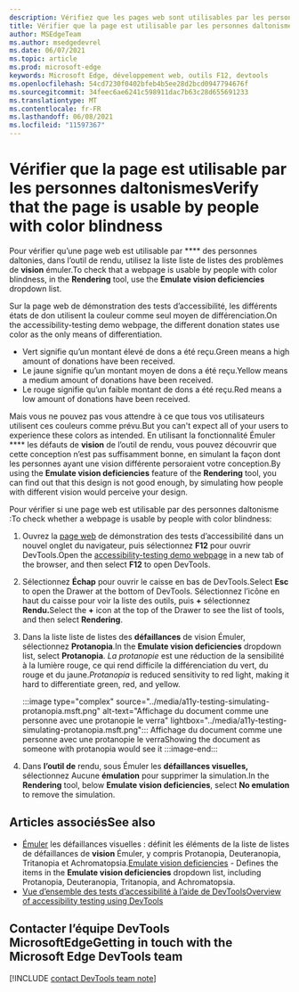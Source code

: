 ```yaml
---
description: Vérifiez que les pages web sont utilisables par les personnes daltonies à l’aide de la liste liste de listes de listes listes des émuler les faiblesses de vision dans l’outil de rendu.
title: Vérifier que la page est utilisable par les personnes daltonismes
author: MSEdgeTeam
ms.author: msedgedevrel
ms.date: 06/07/2021
ms.topic: article
ms.prod: microsoft-edge
keywords: Microsoft Edge, développement web, outils F12, devtools
ms.openlocfilehash: 54cd7230f0402bfeb4b5ee28d2bcd0947794676f
ms.sourcegitcommit: 34feec6ae6241c598911dac7b63c28d655691233
ms.translationtype: MT
ms.contentlocale: fr-FR
ms.lasthandoff: 06/08/2021
ms.locfileid: "11597367"
---
```

# <a name="verify-that-the-page-is-usable-by-people-with-color-blindness"></a><span data-ttu-id="ac542-104">Vérifier que la page est utilisable par les personnes daltonismes</span><span class="sxs-lookup"><span data-stu-id="ac542-104">Verify that the page is usable by people with color blindness</span></span>

<!-- Rendering tool: Emulate vision deficiencies: Protanopia -->

<span data-ttu-id="ac542-105">Pour vérifier qu’une page web est utilisable par \*\*\*\* des personnes daltonies, dans l’outil de rendu, utilisez la liste liste de listes des problèmes de **vision** émuler.</span><span class="sxs-lookup"><span data-stu-id="ac542-105">To check that a webpage is usable by people with color blindness, in the **Rendering** tool, use the **Emulate vision deficiencies** dropdown list.</span></span>

<span data-ttu-id="ac542-106">Sur la page web de démonstration des tests d’accessibilité, les différents états de don utilisent la couleur comme seul moyen de différenciation.</span><span class="sxs-lookup"><span data-stu-id="ac542-106">On the accessibility-testing demo webpage, the different donation states use color as the only means of differentiation.</span></span>
*  <span data-ttu-id="ac542-107">Vert signifie qu’un montant élevé de dons a été reçu.</span><span class="sxs-lookup"><span data-stu-id="ac542-107">Green means a high amount of donations have been received.</span></span>
*  <span data-ttu-id="ac542-108">Le jaune signifie qu’un montant moyen de dons a été reçu.</span><span class="sxs-lookup"><span data-stu-id="ac542-108">Yellow means a medium amount of donations have been received.</span></span>
*  <span data-ttu-id="ac542-109">Le rouge signifie qu’un faible montant de dons a été reçu.</span><span class="sxs-lookup"><span data-stu-id="ac542-109">Red means a low amount of donations have been received.</span></span>

<span data-ttu-id="ac542-110">Mais vous ne pouvez pas vous attendre à ce que tous vos utilisateurs utilisent ces couleurs comme prévu.</span><span class="sxs-lookup"><span data-stu-id="ac542-110">But you can't expect all of your users to experience these colors as intended.</span></span>  <span data-ttu-id="ac542-111">En utilisant la fonctionnalité Émuler \*\*\*\* les défauts de **vision** de l’outil de rendu, vous pouvez découvrir que cette conception n’est pas suffisamment bonne, en simulant la façon dont les personnes ayant une vision différente persoraient votre conception.</span><span class="sxs-lookup"><span data-stu-id="ac542-111">By using the **Emulate vision deficiencies** feature of the **Rendering** tool, you can find out that this design is not good enough, by simulating how people with different vision would perceive your design.</span></span>


<span data-ttu-id="ac542-112">Pour vérifier si une page web est utilisable par des personnes daltonisme :</span><span class="sxs-lookup"><span data-stu-id="ac542-112">To check whether a webpage is usable by people with color blindness:</span></span>

1.  <span data-ttu-id="ac542-113">Ouvrez la [page web][DevToolsA11yErrorsDemopage] de démonstration des tests d’accessibilité dans un nouvel onglet du navigateur, puis sélectionnez **F12** pour ouvrir DevTools.</span><span class="sxs-lookup"><span data-stu-id="ac542-113">Open the [accessibility-testing demo webpage][DevToolsA11yErrorsDemopage] in a new tab of the browser, and then select **F12** to open DevTools.</span></span>

1.  <span data-ttu-id="ac542-114">Sélectionnez **Échap** pour ouvrir le caisse en bas de DevTools.</span><span class="sxs-lookup"><span data-stu-id="ac542-114">Select **Esc** to open the Drawer at the bottom of DevTools.</span></span>  <span data-ttu-id="ac542-115">Sélectionnez l’icône en haut du caisse pour voir la liste des outils, puis **+** sélectionnez **Rendu.**</span><span class="sxs-lookup"><span data-stu-id="ac542-115">Select the **+** icon at the top of the Drawer to see the list of tools, and then select **Rendering**.</span></span>  

1.  <span data-ttu-id="ac542-116">Dans la liste liste de listes des **défaillances** de vision Émuler, sélectionnez **Protanopia**.</span><span class="sxs-lookup"><span data-stu-id="ac542-116">In the **Emulate vision deficiencies** dropdown list, select **Protanopia**.</span></span>  <span data-ttu-id="ac542-117">_La protanopie_ est une réduction de la sensibilité à la lumière rouge, ce qui rend difficile la différenciation du vert, du rouge et du jaune.</span><span class="sxs-lookup"><span data-stu-id="ac542-117">_Protanopia_ is reduced sensitivity to red light, making it hard to differentiate green, red, and yellow.</span></span>

    :::image type="complex" source="../media/a11y-testing-simulating-protanopia.msft.png" alt-text="Affichage du document comme une personne avec une protanopie le verra" lightbox="../media/a11y-testing-simulating-protanopia.msft.png":::
        <span data-ttu-id="ac542-119">Affichage du document comme une personne avec une protanopie le verra</span><span class="sxs-lookup"><span data-stu-id="ac542-119">Showing the document as someone with protanopia would see it</span></span>
    :::image-end:::
    
1.  <span data-ttu-id="ac542-120">Dans **l’outil de** rendu, sous Émuler les **défaillances visuelles,** sélectionnez Aucune **émulation** pour supprimer la simulation.</span><span class="sxs-lookup"><span data-stu-id="ac542-120">In the **Rendering** tool, below **Emulate vision deficiencies**, select **No emulation** to remove the simulation.</span></span>


## <a name="see-also"></a><span data-ttu-id="ac542-121">Articles associés</span><span class="sxs-lookup"><span data-stu-id="ac542-121">See also</span></span>

*  <span data-ttu-id="ac542-122">[Émuler][DevToolsVisionDeficiencies] les défaillances visuelles : définit les éléments de la liste de listes de défaillances de **vision** Émuler, y compris Protanopia, Deuteranopia, Tritanopia et Achromatopsia.</span><span class="sxs-lookup"><span data-stu-id="ac542-122">[Emulate vision deficiencies][DevToolsVisionDeficiencies] - Defines the items in the **Emulate vision deficiencies** dropdown list, including Protanopia, Deuteranopia, Tritanopia, and Achromatopsia.</span></span>
*  [<span data-ttu-id="ac542-123">Vue d’ensemble des tests d’accessibilité à l’aide de DevTools</span><span class="sxs-lookup"><span data-stu-id="ac542-123">Overview of accessibility testing using DevTools</span></span>](accessibility-testing-in-devtools.md)


## <a name="getting-in-touch-with-the-microsoft-edge-devtools-team"></a><span data-ttu-id="ac542-124">Contacter l’équipe DevTools MicrosoftEdge</span><span class="sxs-lookup"><span data-stu-id="ac542-124">Getting in touch with the Microsoft Edge DevTools team</span></span>  

[!INCLUDE [contact DevTools team note](../includes/contact-devtools-team-note.md)]  


<!-- links -->
[DevToolsVisionDeficiencies]: ./emulate-vision-deficiencies.md "Émuler les défaillances visuelles | Documents Microsoft"
[DevToolsA11yErrorsDemopage]: https://microsoftedge.github.io/DevToolsSamples/a11y-testing/page-with-errors.html "Page web de démonstration de test d’accessibilité | GitHub"
